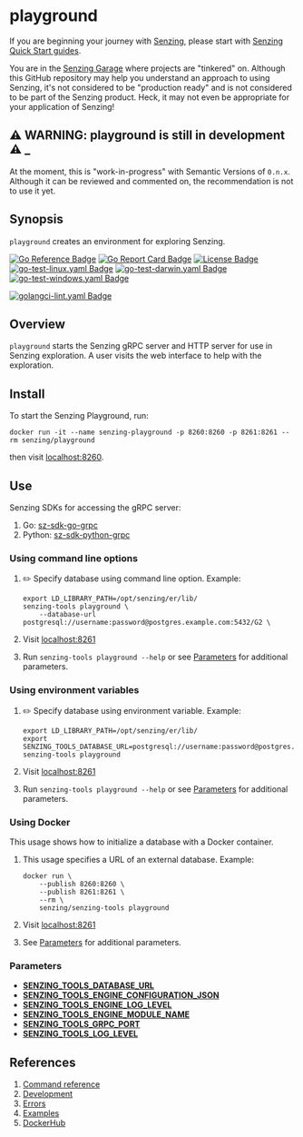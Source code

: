# playground

If you are beginning your journey with [Senzing],
please start with [Senzing Quick Start guides].

You are in the [Senzing Garage] where projects are "tinkered" on.
Although this GitHub repository may help you understand an approach to using Senzing,
it's not considered to be "production ready" and is not considered to be part of the Senzing product.
Heck, it may not even be appropriate for your application of Senzing!

## :warning: WARNING: playground is still in development :warning: _

At the moment, this is "work-in-progress" with Semantic Versions of `0.n.x`.
Although it can be reviewed and commented on,
the recommendation is not to use it yet.

## Synopsis

`playground` creates an environment for exploring Senzing.

[![Go Reference Badge]][Package reference]
[![Go Report Card Badge]][Go Report Card]
[![License Badge]][License]
[![go-test-linux.yaml Badge]][go-test-linux.yaml]
[![go-test-darwin.yaml Badge]][go-test-darwin.yaml]
[![go-test-windows.yaml Badge]][go-test-windows.yaml]

[![golangci-lint.yaml Badge]][golangci-lint.yaml]

## Overview

`playground` starts the Senzing gRPC server and HTTP server for use in Senzing exploration.
A user visits the web interface to help with the exploration.

## Install

To start the Senzing Playground, run:

```console
docker run -it --name senzing-playground -p 8260:8260 -p 8261:8261 --rm senzing/playground
```

then visit [localhost:8260].

## Use

Senzing SDKs for accessing the gRPC server:

1. Go: [sz-sdk-go-grpc]
1. Python: [sz-sdk-python-grpc]

### Using command line options

1. :pencil2: Specify database using command line option.
   Example:

    ```console
    export LD_LIBRARY_PATH=/opt/senzing/er/lib/
    senzing-tools playground \
        --database-url postgresql://username:password@postgres.example.com:5432/G2 \

    ```

1. Visit [localhost:8261]
1. Run `senzing-tools playground --help` or see [Parameters] for additional parameters.

### Using environment variables

1. :pencil2: Specify database using environment variable.
   Example:

    ```console
    export LD_LIBRARY_PATH=/opt/senzing/er/lib/
    export SENZING_TOOLS_DATABASE_URL=postgresql://username:password@postgres.example.com:5432/G2
    senzing-tools playground
    ```

1. Visit [localhost:8261]
1. Run `senzing-tools playground --help` or see [Parameters] for additional parameters.

### Using Docker

This usage shows how to initialize a database with a Docker container.

1. This usage specifies a URL of an external database.
   Example:

    ```console
    docker run \
        --publish 8260:8260 \
        --publish 8261:8261 \
        --rm \
        senzing/senzing-tools playground

    ```

1. Visit [localhost:8261]
1. See [Parameters] for additional parameters.

### Parameters

- **[SENZING_TOOLS_DATABASE_URL]**
- **[SENZING_TOOLS_ENGINE_CONFIGURATION_JSON]**
- **[SENZING_TOOLS_ENGINE_LOG_LEVEL]**
- **[SENZING_TOOLS_ENGINE_MODULE_NAME]**
- **[SENZING_TOOLS_GRPC_PORT]**
- **[SENZING_TOOLS_LOG_LEVEL]**

## References

1. [Command reference]
1. [Development]
1. [Errors]
1. [Examples]
1. [DockerHub]

[Command reference]: https://garage.senzing.com/senzing-tools/senzing-tools_playground.html
[Development]: docs/development.md
[DockerHub]: https://hub.docker.com/r/senzing/playground
[Errors]: docs/errors.md
[Examples]: docs/examples.md
[Go Reference Badge]: https://pkg.go.dev/badge/github.com/senzing-garage/playground.svg
[Go Report Card Badge]: https://goreportcard.com/badge/github.com/senzing-garage/playground
[Go Report Card]: https://goreportcard.com/report/github.com/senzing-garage/playground
[go-test-darwin.yaml Badge]: https://github.com/senzing-garage/playground/actions/workflows/go-test-darwin.yaml/badge.svg
[go-test-darwin.yaml]: https://github.com/senzing-garage/playground/actions/workflows/go-test-darwin.yaml
[go-test-linux.yaml Badge]: https://github.com/senzing-garage/playground/actions/workflows/go-test-linux.yaml/badge.svg
[go-test-linux.yaml]: https://github.com/senzing-garage/playground/actions/workflows/go-test-linux.yaml
[go-test-windows.yaml Badge]: https://github.com/senzing-garage/playground/actions/workflows/go-test-windows.yaml/badge.svg
[go-test-windows.yaml]: https://github.com/senzing-garage/playground/actions/workflows/go-test-windows.yaml
[golangci-lint.yaml Badge]: https://github.com/senzing-garage/playground/actions/workflows/golangci-lint.yaml/badge.svg
[golangci-lint.yaml]: https://github.com/senzing-garage/playground/actions/workflows/golangci-lint.yaml
[License Badge]: https://img.shields.io/badge/License-Apache2-brightgreen.svg
[License]: https://github.com/senzing-garage/playground/blob/main/LICENSE
[localhost:8260]: http://localhost:8260
[localhost:8261]: http://localhost:8261
[Package reference]: https://pkg.go.dev/github.com/senzing-garage/playground
[Parameters]: #parameters
[Senzing Garage]: https://github.com/senzing-garage-garage
[Senzing Quick Start guides]: https://docs.senzing.com/quickstart/
[SENZING_TOOLS_DATABASE_URL]: https://github.com/senzing-garage/knowledge-base/blob/main/lists/environment-variables.md#senzing_tools_database_url
[SENZING_TOOLS_ENGINE_CONFIGURATION_JSON]: https://github.com/senzing-garage/knowledge-base/blob/main/lists/environment-variables.md#senzing_tools_engine_configuration_json
[SENZING_TOOLS_ENGINE_LOG_LEVEL]: https://github.com/senzing-garage/knowledge-base/blob/main/lists/environment-variables.md#senzing_tools_engine_log_level
[SENZING_TOOLS_ENGINE_MODULE_NAME]: https://github.com/senzing-garage/knowledge-base/blob/main/lists/environment-variables.md#senzing_tools_engine_module_name
[SENZING_TOOLS_GRPC_PORT]: https://github.com/senzing-garage/knowledge-base/blob/main/lists/environment-variables.md#senzing_tools_grpc_port
[SENZING_TOOLS_LOG_LEVEL]: https://github.com/senzing-garage/knowledge-base/blob/main/lists/environment-variables.md#senzing_tools_log_level
[Senzing]: https://senzing.com/
[sz-sdk-go-grpc]: https://github.com/senzing-garage/sz-sdk-go-grpc
[sz-sdk-python-grpc]: https://github.com/senzing-garage/sz-sdk-python-grpc
